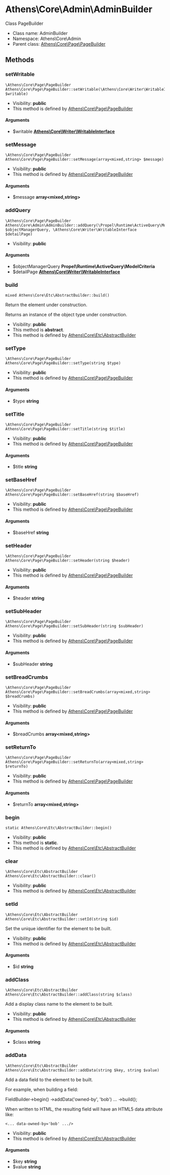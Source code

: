 Athens\Core\Admin\AdminBuilder
===============

Class PageBuilder




* Class name: AdminBuilder
* Namespace: Athens\Core\Admin
* Parent class: [Athens\Core\Page\PageBuilder](Athens-Core-Page-PageBuilder.md)







Methods
-------


### setWritable

    \Athens\Core\Page\PageBuilder Athens\Core\Page\PageBuilder::setWritable(\Athens\Core\Writer\WritableInterface $writable)





* Visibility: **public**
* This method is defined by [Athens\Core\Page\PageBuilder](Athens-Core-Page-PageBuilder.md)


#### Arguments
* $writable **[Athens\Core\Writer\WritableInterface](Athens-Core-Writer-WritableInterface.md)**



### setMessage

    \Athens\Core\Page\PageBuilder Athens\Core\Page\PageBuilder::setMessage(array<mixed,string> $message)





* Visibility: **public**
* This method is defined by [Athens\Core\Page\PageBuilder](Athens-Core-Page-PageBuilder.md)


#### Arguments
* $message **array&lt;mixed,string&gt;**



### addQuery

    \Athens\Core\Page\PageBuilder Athens\Core\Admin\AdminBuilder::addQuery(\Propel\Runtime\ActiveQuery\ModelCriteria $objectManagerQuery, \Athens\Core\Writer\WritableInterface $detailPage)





* Visibility: **public**


#### Arguments
* $objectManagerQuery **Propel\Runtime\ActiveQuery\ModelCriteria**
* $detailPage **[Athens\Core\Writer\WritableInterface](Athens-Core-Writer-WritableInterface.md)**



### build

    mixed Athens\Core\Etc\AbstractBuilder::build()

Return the element under construction.

Returns an instance of the object type under construction.

* Visibility: **public**
* This method is **abstract**.
* This method is defined by [Athens\Core\Etc\AbstractBuilder](Athens-Core-Etc-AbstractBuilder.md)




### setType

    \Athens\Core\Page\PageBuilder Athens\Core\Page\PageBuilder::setType(string $type)





* Visibility: **public**
* This method is defined by [Athens\Core\Page\PageBuilder](Athens-Core-Page-PageBuilder.md)


#### Arguments
* $type **string**



### setTitle

    \Athens\Core\Page\PageBuilder Athens\Core\Page\PageBuilder::setTitle(string $title)





* Visibility: **public**
* This method is defined by [Athens\Core\Page\PageBuilder](Athens-Core-Page-PageBuilder.md)


#### Arguments
* $title **string**



### setBaseHref

    \Athens\Core\Page\PageBuilder Athens\Core\Page\PageBuilder::setBaseHref(string $baseHref)





* Visibility: **public**
* This method is defined by [Athens\Core\Page\PageBuilder](Athens-Core-Page-PageBuilder.md)


#### Arguments
* $baseHref **string**



### setHeader

    \Athens\Core\Page\PageBuilder Athens\Core\Page\PageBuilder::setHeader(string $header)





* Visibility: **public**
* This method is defined by [Athens\Core\Page\PageBuilder](Athens-Core-Page-PageBuilder.md)


#### Arguments
* $header **string**



### setSubHeader

    \Athens\Core\Page\PageBuilder Athens\Core\Page\PageBuilder::setSubHeader(string $subHeader)





* Visibility: **public**
* This method is defined by [Athens\Core\Page\PageBuilder](Athens-Core-Page-PageBuilder.md)


#### Arguments
* $subHeader **string**



### setBreadCrumbs

    \Athens\Core\Page\PageBuilder Athens\Core\Page\PageBuilder::setBreadCrumbs(array<mixed,string> $breadCrumbs)





* Visibility: **public**
* This method is defined by [Athens\Core\Page\PageBuilder](Athens-Core-Page-PageBuilder.md)


#### Arguments
* $breadCrumbs **array&lt;mixed,string&gt;**



### setReturnTo

    \Athens\Core\Page\PageBuilder Athens\Core\Page\PageBuilder::setReturnTo(array<mixed,string> $returnTo)





* Visibility: **public**
* This method is defined by [Athens\Core\Page\PageBuilder](Athens-Core-Page-PageBuilder.md)


#### Arguments
* $returnTo **array&lt;mixed,string&gt;**



### begin

    static Athens\Core\Etc\AbstractBuilder::begin()





* Visibility: **public**
* This method is **static**.
* This method is defined by [Athens\Core\Etc\AbstractBuilder](Athens-Core-Etc-AbstractBuilder.md)




### clear

    \Athens\Core\Etc\AbstractBuilder Athens\Core\Etc\AbstractBuilder::clear()





* Visibility: **public**
* This method is defined by [Athens\Core\Etc\AbstractBuilder](Athens-Core-Etc-AbstractBuilder.md)




### setId

    \Athens\Core\Etc\AbstractBuilder Athens\Core\Etc\AbstractBuilder::setId(string $id)

Set the unique identifier for the element to be built.



* Visibility: **public**
* This method is defined by [Athens\Core\Etc\AbstractBuilder](Athens-Core-Etc-AbstractBuilder.md)


#### Arguments
* $id **string**



### addClass

    \Athens\Core\Etc\AbstractBuilder Athens\Core\Etc\AbstractBuilder::addClass(string $class)

Add a display class name to the element to be built.



* Visibility: **public**
* This method is defined by [Athens\Core\Etc\AbstractBuilder](Athens-Core-Etc-AbstractBuilder.md)


#### Arguments
* $class **string**



### addData

    \Athens\Core\Etc\AbstractBuilder Athens\Core\Etc\AbstractBuilder::addData(string $key, string $value)

Add a data field to the element to be built.

For example, when building a field:

FieldBuilder->begin()
    ->addData('owned-by', 'bob')
    ...
    ->build();

When written to HTML, the resulting field will have
an HTML5 data attribute like:

    <... data-owned-by='bob' .../>

* Visibility: **public**
* This method is defined by [Athens\Core\Etc\AbstractBuilder](Athens-Core-Etc-AbstractBuilder.md)


#### Arguments
* $key **string**
* $value **string**


